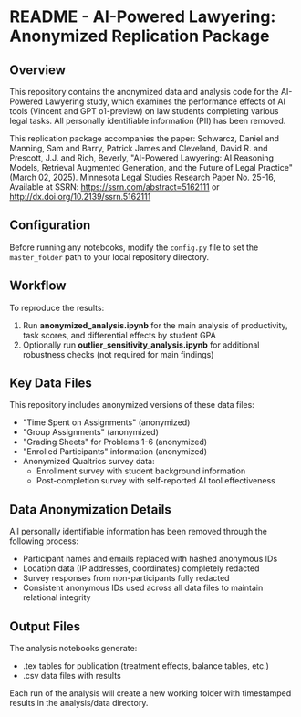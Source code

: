 # README - AI-Powered Lawyering: Anonymized Replication Package

## Overview
This repository contains the anonymized data and analysis code for the AI-Powered Lawyering study, which examines the performance effects of AI tools (Vincent and GPT o1-preview) on law students completing various legal tasks. All personally identifiable information (PII) has been removed.

This replication package accompanies the paper:
Schwarcz, Daniel and Manning, Sam and Barry, Patrick James and Cleveland, David R. and Prescott, J.J. and Rich, Beverly, "AI-Powered Lawyering: AI Reasoning Models, Retrieval Augmented Generation, and the Future of Legal Practice" (March 02, 2025). Minnesota Legal Studies Research Paper No. 25-16, Available at SSRN: https://ssrn.com/abstract=5162111 or http://dx.doi.org/10.2139/ssrn.5162111

## Configuration
Before running any notebooks, modify the `config.py` file to set the `master_folder` path to your local repository directory.

## Workflow
To reproduce the results:
1. Run **anonymized_analysis.ipynb** for the main analysis of productivity, task scores, and differential effects by student GPA
2. Optionally run **outlier_sensitivity_analysis.ipynb** for additional robustness checks (not required for main findings)

## Key Data Files
This repository includes anonymized versions of these data files:
- "Time Spent on Assignments" (anonymized)
- "Group Assignments" (anonymized)
- "Grading Sheets" for Problems 1-6 (anonymized)
- "Enrolled Participants" information (anonymized)
- Anonymized Qualtrics survey data:
  - Enrollment survey with student background information
  - Post-completion survey with self-reported AI tool effectiveness

## Data Anonymization Details
All personally identifiable information has been removed through the following process:
- Participant names and emails replaced with hashed anonymous IDs
- Location data (IP addresses, coordinates) completely redacted
- Survey responses from non-participants fully redacted
- Consistent anonymous IDs used across all data files to maintain relational integrity

## Output Files
The analysis notebooks generate:
- .tex tables for publication (treatment effects, balance tables, etc.)
- .csv data files with results

Each run of the analysis will create a new working folder with timestamped results in the analysis/data directory.